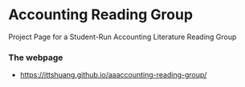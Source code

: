 # Accounting Reading Group

Project Page for a Student-Run Accounting Literature Reading Group


### The webpage

- https://ittshuang.github.io/aaaccounting-reading-group/


